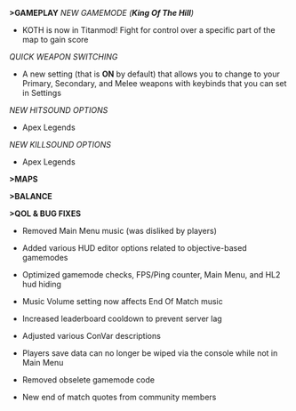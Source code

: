 **>GAMEPLAY**
*NEW GAMEMODE (**King Of The Hill**)*
- KOTH is now in Titanmod! Fight for control over a specific part of the map to gain score

*QUICK WEAPON SWITCHING*
- A new setting (that is **ON** by default) that allows you to change to your Primary, Secondary, and Melee weapons with keybinds that you can set in Settings

*NEW HITSOUND OPTIONS*
- Apex Legends

*NEW KILLSOUND OPTIONS*
- Apex Legends

**>MAPS**

**>BALANCE**

**>QOL & BUG FIXES**
- Removed Main Menu music (was disliked by players)

- Added various HUD editor options related to objective-based gamemodes

- Optimized gamemode checks, FPS/Ping counter, Main Menu, and HL2 hud hiding

- Music Volume setting now affects End Of Match music

- Increased leaderboard cooldown to prevent server lag

- Adjusted various ConVar descriptions

- Players save data can no longer be wiped via the console while not in Main Menu

- Removed obselete gamemode code

- New end of match quotes from community members